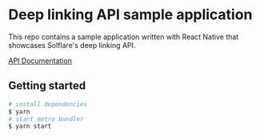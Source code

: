 # Deep linking API sample application
This repo contains a sample application written with React Native that showcases Solflare's deep linking API.

[API Documentation](https://docs.solflare.com/solflare/technical/deeplinks)

## Getting started
```sh
# install dependencies
$ yarn 
# start metro bundler
$ yarn start
```